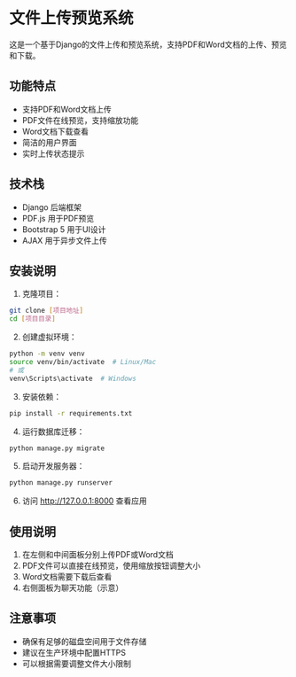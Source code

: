 # 文件上传预览系统

这是一个基于Django的文件上传和预览系统，支持PDF和Word文档的上传、预览和下载。

## 功能特点

- 支持PDF和Word文档上传
- PDF文件在线预览，支持缩放功能
- Word文档下载查看
- 简洁的用户界面
- 实时上传状态提示

## 技术栈

- Django 后端框架
- PDF.js 用于PDF预览
- Bootstrap 5 用于UI设计
- AJAX 用于异步文件上传

## 安装说明

1. 克隆项目：
```bash
git clone [项目地址]
cd [项目目录]
```

2. 创建虚拟环境：
```bash
python -m venv venv
source venv/bin/activate  # Linux/Mac
# 或
venv\Scripts\activate  # Windows
```

3. 安装依赖：
```bash
pip install -r requirements.txt
```

4. 运行数据库迁移：
```bash
python manage.py migrate
```

5. 启动开发服务器：
```bash
python manage.py runserver
```

6. 访问 http://127.0.0.1:8000 查看应用

## 使用说明

1. 在左侧和中间面板分别上传PDF或Word文档
2. PDF文件可以直接在线预览，使用缩放按钮调整大小
3. Word文档需要下载后查看
4. 右侧面板为聊天功能（示意）

## 注意事项

- 确保有足够的磁盘空间用于文件存储
- 建议在生产环境中配置HTTPS
- 可以根据需要调整文件大小限制 